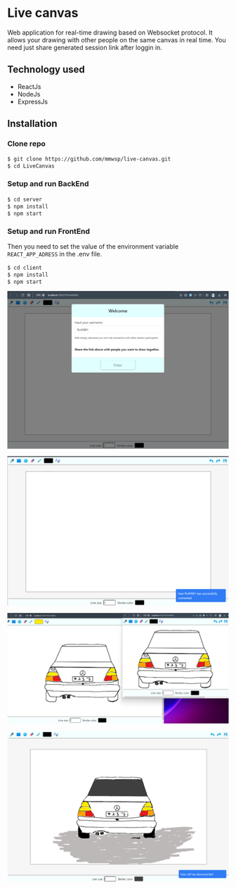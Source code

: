 # Live canvas
Web application for real-time drawing based on Websocket protocol. It allows your drawing with other people on the same canvas in real time. 
You need just share generated session link after loggin in.

## Technology used
- ReactJs
- NodeJs
- ExpressJs

## Installation

### Clone repo

```
$ git clone https://github.com/mmwsp/live-canvas.git
$ cd LiveCanvas
```

### Setup and run BackEnd
```
$ cd server
$ npm install
$ npm start
```

### Setup and run FrontEnd
Then you need to set the value of the environment variable `REACT_APP_ADRESS` in the .env file.
```
$ cd client
$ npm install
$ npm start
```

![Alt text](https://github.com/mmwsp/live-canvas/blob/master/screenshots/scr1.png)

![Alt text](https://github.com/mmwsp/live-canvas/blob/master/screenshots/scr2.png)

![Alt text](https://github.com/mmwsp/live-canvas/blob/master/screenshots/scr3.png)

![Alt text](https://github.com/mmwsp/live-canvas/blob/master/screenshots/last.png)

